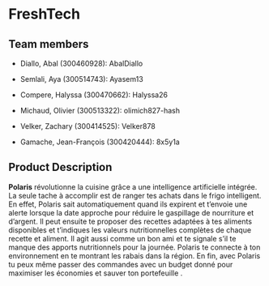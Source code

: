 # FreshTech

## Team members
- Diallo, Abal (300460928): AbalDiallo

- Semlali, Aya (300514743): Ayasem13

- Compere, Halyssa (300470662): Halyssa26

- Michaud, Olivier (300513322): olimich827-hash

- Velker, Zachary (300414525): Velker878

- Gamache, Jean-François (300420444): 8x5y1a

## Product Description
**Polaris** révolutionne la cuisine grâce a une intelligence artificielle intégrée. La seule tache à accomplir est de ranger tes achats dans le frigo intelligent. En effet, Polaris sait automatiquement quand ils expirent et t’envoie une alerte lorsque la date approche pour réduire le gaspillage de nourriture et d’argent. Il peut ensuite te proposer des recettes adaptées à tes aliments disponibles et t’indiques les valeurs nutritionnelles complètes de chaque recette et aliment. Il agit aussi comme un bon ami et te signale s’il te manque des apports nutritionnels pour la journée. Polaris te connecte à ton environnement en te montrant les rabais dans la région. En fin, avec Polaris tu peux même passer des commandes avec un budget donné pour maximiser les économies et sauver ton portefeuille .
